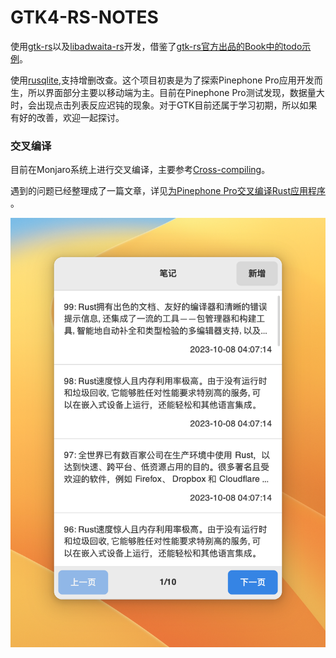 # GTK4-RS-NOTES

使用[gtk-rs](https://github.com/gtk-rs/gtk4-rs/tree/master)以及[libadwaita-rs](https://gitlab.gnome.org/World/Rust/libadwaita-rs)开发，借鉴了[gtk-rs官方出品的Book中的todo示例](https://gtk-rs.org/gtk4-rs/stable/latest/book/introduction.html)。

使用[rusqlite](https://github.com/rusqlite/rusqlite),支持增删改查。这个项目初衷是为了探索Pinephone Pro应用开发而生，所以界面部分主要以移动端为主。目前在Pinephone Pro测试发现，数据量大时，会出现点击列表反应迟钝的现象。对于GTK目前还属于学习初期，所以如果有好的改善，欢迎一起探讨。

### 交叉编译
目前在Monjaro系统上进行交叉编译，主要参考[Cross-compiling](https://wiki.pine64.org/wiki/Cross-compiling#Installing_The_Toolchain)。

遇到的问题已经整理成了一篇文章，详见[为Pinephone Pro交叉编译Rust应用程序
](https://c2lang.com/2023/09/10/cross-compile-rust-applications-for-the-pinephone-pro/)。

![](./screenshot.png)